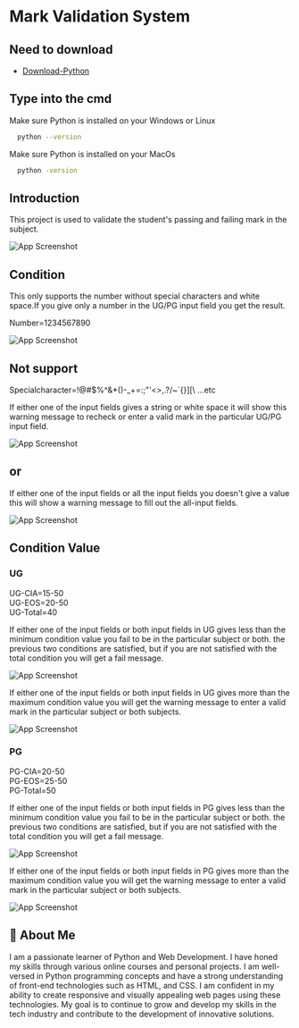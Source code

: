 # Mark Validation System



## Need to download 

 - [Download-Python](https://www.python.org/downloads/)

 ## Type into the cmd

Make sure Python is installed on your Windows or Linux

```bash
  python --version
```

Make sure Python is installed on your MacOs

```bash
  python -version
```

 ## Introduction
 
This project is used to validate the student's passing and failing mark in the subject.


![App Screenshot](https://github.com/jeeva-233/mark-validation-python/blob/main/first.png)

## Condition

This only supports the number without special characters and white space.If you give only a number in the UG/PG input field you get the result.

Number=1234567890

![App Screenshot](https://github.com/jeeva-233/mark-validation-python/blob/main/nummber(support).png)


## Not support

Specialcharacter=!@#$%^&*()-_+=:;"'<>,.?/~`{}][\ ...etc

If either one of the input fields gives a string or white space it will show this warning message to recheck or enter a valid mark in the particular UG/PG input field.

![App Screenshot](https://github.com/jeeva-233/mark-validation-python/blob/main/special(notsupporting).png)

## or

If either one of the input fields or all the input fields you doesn't give a value this will show a warning message to fill out the all-input fields.

![App Screenshot](https://github.com/jeeva-233/mark-validation-python/blob/main/filloutall.png)

## Condition Value

### UG

UG-CIA=15-50\
UG-EOS=20-50\
UG-Total=40

If either one of the input fields or both input fields in UG gives less than the minimum condition value you fail to be in the particular subject or both. the previous two conditions are satisfied, but if you are not satisfied with the total condition you will get a fail message.

![App Screenshot](https://github.com/jeeva-233/mark-validation-python/blob/main/ugvalid.png)

If either one of the input fields or both input fields in UG gives more than the maximum condition value you will get the warning message to enter a valid mark in the particular subject or both subjects.

![App Screenshot](https://github.com/jeeva-233/mark-validation-python/blob/main/ugnotvalid.png)

### PG

PG-CIA=20-50\
PG-EOS=25-50\
PG-Total=50

If either one of the input fields or both input fields in PG gives less than the minimum condition value you fail to be in the particular subject or both. the previous two conditions are satisfied, but if you are not satisfied with the total condition you will get a fail message.

![App Screenshot](https://github.com/jeeva-233/mark-validation-python/blob/main/pgvalid.png)

If either one of the input fields or both input fields in PG gives more than the maximum condition value you will get the warning message to enter a valid mark in the particular subject or both subjects.

![App Screenshot](https://github.com/jeeva-233/mark-validation-python/blob/main/pgnotvalid.png)


## 🚀 About Me

I am a passionate learner of Python and Web Development. I have honed my skills through various online courses and personal projects. I am well-versed in Python programming concepts and have a strong understanding of front-end technologies such as HTML, and CSS. I am confident in my ability to create responsive and visually appealing web pages using these technologies. My goal is to continue to grow and develop my skills in the tech industry and contribute to the development of innovative solutions.

